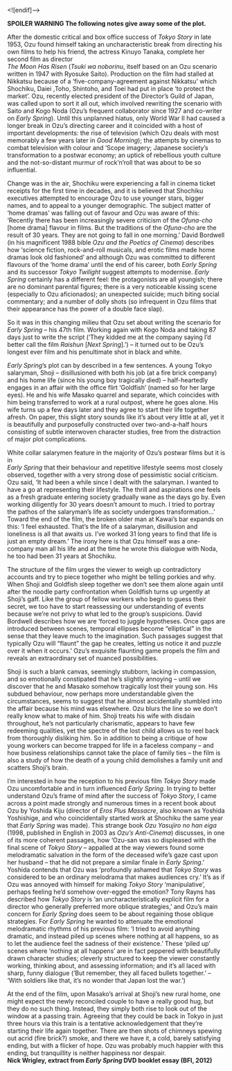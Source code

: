 


<![endif]-->

**SPOILER WARNING  The following notes give away some of the plot.**

After the domestic critical and box office success of _Tokyo Story_ in late 1953, Ozu found himself taking an uncharacteristic break from directing his own films to help his friend, the actress Kinuyo Tanaka, complete her second film as director  
_The Moon Has Risen_ (_Tsuki wa noborinu_, itself based on an Ozu scenario written in 1947 with Ryosuke Saito). Production on the film had stalled at Nikkatsu because of a ‘five-company-agreement against Nikkatsu’ which Shochiku, Daiei ,Toho, Shintoho, and Toei had put in place ‘to protect the market’. Ozu, recently elected president of the Director’s Guild of Japan, was called upon to sort it all out, which involved rewriting the scenario with Saito and Kogo Noda (Ozu’s frequent collaborator since 1927 and co-writer on _Early Spring_). Until this unplanned hiatus, only World War II had caused a longer break in Ozu’s directing career and it coincided with a host of important developments: the rise of television (which Ozu deals with most memorably a few years later in _Good Morning_); the attempts by cinemas to combat television with colour and ’Scope imagery; Japanese society’s transformation to a postwar economy; an uptick of rebellious youth culture and the not-so-distant murmur of rock’n’roll that was about to be so influential.

Change was in the air, Shochiku were experiencing a fall in cinema ticket receipts for the first time in decades, and it is believed that Shochiku executives attempted to encourage Ozu to use younger stars, bigger names, and to appeal to a younger demographic. The subject matter of ‘home dramas’ was falling out of favour and Ozu was aware of this: ‘Recently there has been increasingly severe criticism of the _Ofuna-cho_ [home drama] flavour in films. But the traditions of the _Ofuna-cho_ are the result of 30 years. They are not going to fall in one morning.’ David Bordwell (in his magnificent 1988 bible _Ozu and the Poetics of Cinema_) describes how ‘science fiction, rock-and-roll musicals, and erotic films made home dramas look old fashioned’ and although Ozu was committed to different flavours of the ‘home drama’ until the end of his career, both _Early Spring_ and its successor _Tokyo Twilight_ suggest attempts to modernise. _Early Spring_ certainly has a different feel: the protagonists are all youngish; there are no dominant parental figures; there is a very noticeable kissing scene (especially to Ozu aficionados); an unexpected suicide; much biting social commentary; and a number of dolly shots (so infrequent in Ozu films that their appearance has the power of a double face slap).

So it was in this changing milieu that Ozu set about writing the scenario for _Early Spring_ – his 47th film. Working again with Kogo Noda and taking 87 days just to write the script (‘They kidded me at the company saying I’d better call the film _Raishun_ [_Next Spring_].’) – it turned out to be Ozu’s longest ever film and his penultimate shot in black and white.

_Early Spring_’s plot can by described in a few sentences. A young Tokyo salaryman, Shoji – disillusioned with both his job (at a fire brick company) and his home life (since his young boy tragically died) – half-heartedly engages in an affair with the office flirt ‘Goldfish’ (named so for her large eyes). He and his wife Masako quarrel and separate, which coincides with him being transferred to work at a rural outpost, where he goes alone. His wife turns up a few days later and they agree to start their life together afresh. On paper, this slight story sounds like it’s about very little at all, yet it is beautifully and purposefully constructed over two-and-a-half hours consisting of subtle interwoven character studies, free from the distraction of major plot complications.

White collar salarymen feature in the majority of Ozu’s postwar films but it is in  
_Early Spring_ that their behaviour and repetitive lifestyle seems most closely observed, together with a very strong dose of pessimistic social criticism. Ozu said, ‘It had been a while since I dealt with the salaryman. I wanted to have a go at representing their lifestyle. The thrill and aspirations one feels as a fresh graduate entering society gradually wane as the days go by. Even working diligently for 30 years doesn’t amount to much. I tried to portray the pathos of the salaryman’s life as society undergoes transformation...’ Toward the end of the film, the broken older man at Kawai’s bar expands on this: ‘I feel exhausted. That’s the life of a salaryman, disillusion and loneliness is all that awaits us. I’ve worked 31 long years to find that life is just an empty dream.’ The irony here is that Ozu himself was a one-company man all his life and at the time he wrote this dialogue with Noda, he too had been 31 years at Shochiku.

The structure of the film urges the viewer to weigh up contradictory accounts and try to piece together who might be telling porkies and why. When Shoji and Goldfish sleep together we don’t see them alone again until after the noodle party confrontation when Goldfish turns up urgently at Shoji’s gaff. Like the group of fellow workers who begin to guess their secret, we too have to start reassessing our understanding of events because we’re not privy to what led to the group’s suspicions. David Bordwell describes how we are ‘forced to juggle hypotheses. Once gaps are introduced between scenes, temporal ellipses become “elliptical” in the sense that they leave much to the imagination. Such passages suggest that typically Ozu will “flaunt” the gap he creates, letting us notice it and puzzle over it when it occurs.’ Ozu’s exquisite flaunting game propels the film and reveals an extraordinary set of nuanced possibilities.

Shoji is such a blank canvas, seemingly stubborn, lacking in compassion, and so emotionally constipated that he’s slightly annoying – until we discover that he and Masako somehow tragically lost their young son. His subdued behaviour, now perhaps more understandable given the circumstances, seems to suggest that he almost accidentally stumbled into the affair because his mind was elsewhere. Ozu blurs the line so we don’t really know what to make of him. Shoji treats his wife with disdain throughout, he’s not particularly charismatic, appears to have few redeeming qualities, yet the spectre of the lost child allows us to reel back from thoroughly disliking him. So in addition to being a critique of how young workers can become trapped for life in a faceless company – and how business relationships cannot take the place of family ties – the film is also a study of how the death of a young child demolishes a family unit and scatters Shoji’s brain.

I’m interested in how the reception to his previous film _Tokyo Story_ made Ozu uncomfortable and in turn influenced _Early Spring_. In trying to better understand Ozu’s frame of mind after the success of _Tokyo Story_, I came across a point made strongly and numerous times in a recent book about Ozu by Yoshida Kiju (director of _Eros Plus Massacre_, also known as Yoshida Yoshishige, and who coincidentally started work at Shochiku the same year that _Early Spring_ was made). This strange book _Ozu Yasujiro no han eiga_ (1998, published in English in 2003 as _Ozu’s Anti-Cinema_) discusses, in one of its more coherent passages, how ‘Ozu-san was so displeased with the final scene of _Tokyo Story_ – appalled at the way viewers found some melodramatic salvation in the form of the deceased wife’s gaze cast upon her husband – that he did not prepare a similar finale in _Early Spring_.’ Yoshida contends that Ozu was ‘profoundly ashamed that _Tokyo Story_ was considered to be an ordinary melodrama that makes audiences cry.’ It’s as if Ozu was annoyed with himself for making _Tokyo Story_ ‘manipulative’, perhaps feeling he’d somehow over-egged the emotion? Tony Rayns has described how _Tokyo Story_ is ‘an uncharacteristically explicit film for a director who generally preferred more oblique strategies,’ and Ozu’s main concern for _Early Spring_ does seem to be about regaining those oblique strategies. For _Early Spring_ he wanted to attenuate the emotional melodramatic rhythms of his previous film: ‘I tried to avoid anything dramatic, and instead piled up scenes where nothing at all happens, so as to let the audience feel the sadness of their existence.’ These ‘piled up’ scenes where ‘nothing at all happens’ are in fact peppered with beautifully drawn character studies; cleverly structured to keep the viewer constantly working, thinking about, and assessing information; and it’s all laced with sharp, funny dialogue (‘But remember, they all faced bullets together.’ – ‘With soldiers like that, it’s no wonder that Japan lost the war.’)

At the end of the film, upon Masako’s arrival at Shoji’s new rural home, one might expect the newly reconciled couple to have a really good hug, but they do no such thing. Instead, they simply both rise to look out of the window at a passing train. Agreeing that they could be back in Tokyo in just three hours via this train is a tentative acknowledgement that they’re starting their life again together. There are then shots of chimneys spewing out acrid (fire brick?) smoke, and there we have it, a cold, barely satisfying ending, but with a flicker of hope. Ozu was probably much happier with this ending, but tranquillity is neither happiness nor despair.  
**Nick Wrigley, extract from _Early Spring_ DVD booklet essay (BFI, 2012)**  
<!--stackedit_data:
eyJoaXN0b3J5IjpbLTE2ODEwNjM2NjJdfQ==
-->